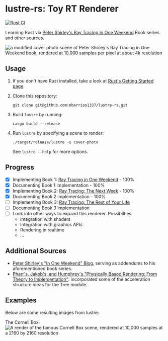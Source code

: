 # lustre-rs: Toy RT Renderer

[![Rust CI](https://github.com/nbarrios1337/lustre-rs/actions/workflows/rust.yml/badge.svg)](https://github.com/nbarrios1337/lustre-rs/actions/workflows/rust.yml)

Learning Rust via [Peter Shirley's Ray Tracing in One Weekend](https://raytracing.github.io/) Book series and other sources.

![a modified cover photo scene of Peter Shirley's Ray Tracing in One Weekend book, rendered at 10,000 samples per pixel at about 4k resolution](images/big.png)

## Usage

1. If you don't have Rust installed, take a look at [Rust's Getting Started page](https://www.rust-lang.org/learn/get-started).
2. Clone this repository:

    ```shell
    git clone git@github.com:nbarrios1337/lustre-rs.git
    ```

3. Build `lustre` by running:

    ```shell
    cargo build --release
    ```

4. Run `lustre` by specifying a scene to render:

   ```shell
   ./target/release/lustre -s cover-photo
   ```

   See `lustre --help` for more options.

## Progress

- [x] Implementing Book 1: [Ray Tracing in One Weekend](https://raytracing.github.io/books/RayTracingInOneWeekend.html) - 100%
- [x] Documenting Book 1 implementation - 100%
- [x] Implementing Book 2: [Ray Tracing: The Next Week](https://raytracing.github.io/books/RayTracingTheNextWeek.html) - 100%
- [x] Documenting Book 2 implementation - 100%
- [ ] Implementing Book 3: [Ray Tracing: The Rest of Your Life](https://raytracing.github.io/books/RayTracingTheRestOfYourLife.html)
- [ ] Documenting Book 3 implementation
- [ ] Look into other ways to expand this renderer. Possibilties:
  - Integration with shaders
  - Integration with graphics APIs
  - Rendering in realtime
  - ...

## Additional Sources

- [Peter Shirley's "In One Weekend" Blog](https://in1weekend.blogspot.com/), serving as addendums to his aforementioned book series.
- [Pharr's, Jakob's, and Humphrey's "Physically Based Rendering: From Theory to Implementation"](https://pbr-book.org/): incorporated some of the acceleration structure ideas for the Tree module.

## Examples

Below are some resulting images from lustre:

The Cornell Box:
![A render of the famous Cornell Box scene, rendered at 10,000 samples at a 2160 by 2160 resolution](images/cornell.png)
